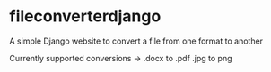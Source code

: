 # fileconverterdjango
A simple Django website to convert a file from one format to another 

Currently supported conversions -> 
.docx to .pdf
.jpg to png
